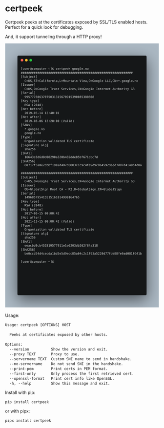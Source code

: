 # certpeek


Certpeek peeks at the certificates exposed by SSL/TLS enabled hosts. Perfect for a quick look for debugging.

And, it support tunneling through a HTTP proxy!

<p align="center"><img width="707" alt="Certpeek in action" src="https://github.com/magnuswatn/certpeek/blob/main/certpeek.png?raw=true"></p>

Usage:
```
Usage: certpeek [OPTIONS] HOST

  Peeks at certificates exposed by other hosts.

Options:
  --version          Show the version and exit.
  --proxy TEXT       Proxy to use.
  --servername TEXT  Custom SNI name to send in handshake.
  --no-servername    Do not send SNI in the handshake.
  --print-pem        Print certs in PEM format.
  --first-only       Only process the first retrieved cert.
  --openssl-format   Print cert info like OpenSSL.
  -h, --help         Show this message and exit.
```

Install with pip:

```
pip install certpeek
```

or with pipx:
```
pipx install certpeek
```
